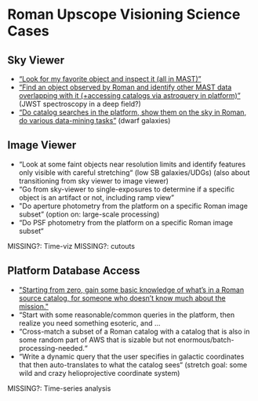 # Roman Upscope Visioning Science Cases

## Sky Viewer

* [“Look for my favorite object and inspect it (all in MAST)”](sky-viewer-mast.md)
* [“Find an object observed by Roman and identify other MAST data overlapping with it (+accessing catalogs via astroquery in platform)”](sky-viewer-catalog-search) (JWST spectroscopy in a deep field?)
* [“Do catalog searches in the platform, show them on the sky in Roman, do various data-mining tasks”](sky-viewer-catalog-search) (dwarf galaxies)

## Image Viewer

* “Look at some faint objects near resolution limits and identify features only visible with careful stretching“ (low SB galaxies/UDGs) (also about transitioning from sky viewer to image viewer)
*  “Go from sky-viewer to single-exposures to determine if a specific object is an artifact or not, including ramp view”
* "Do aperture photometry from the platform on a specific Roman image subset” (option on: large-scale processing)
* “Do PSF photometry from the platform on a specific Roman image subset“

MISSING?: Time-viz
MISSING?: cutouts

## Platform Database Access

* ["Starting from zero, gain some basic knowledge of what’s in a Roman source catalog, for someone who doesn’t know much about the mission."](database-access-base.md)
* “Start with some reasonable/common queries in the platform, then realize you need something esoteric, and ...
* “Cross-match a subset of a Roman catalog with a catalog that is also in some random part of AWS that is sizable but not enormous/batch-processing-needed.“
* “Write a dynamic query that the user specifies in galactic coordinates that then auto-translates to what the catalog sees“ (stretch goal: some wild and crazy helioprojective coordinate system)

MISSING?: Time-series analysis